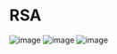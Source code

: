 # RSA
![image](https://github.com/artoncee/RSA/assets/109976577/a109c04f-8a04-4b87-9b19-83647b5f621c)
![image](https://github.com/artoncee/RSA/assets/109976577/64f4c699-71a3-46d5-bf34-61d2c0cfcd0d)
![image](https://github.com/artoncee/RSA/assets/109976577/6ff630f6-f3ca-4eba-9f99-2792589e1f25)
